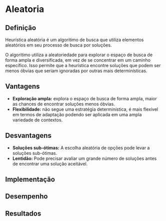 # Aleatoria

## Definição

Heurística aleatória é um algoritimo de busca que utiliza elementos aleatórios em seu processo de busca por soluções.

O algoritimo utiliza a aleatoriedade para explorar o espaço de busca de forma ampla e diversificada, em vez de se concentrar em um caminho específico. Isso permite que a heurística encontre soluções que podem ser menos óbvias que seriam ignoradas por outras mais determinísticas.

## Vantagens

- __Exploração ampla:__ explora o espaço de busca de forma ampla, maior as chances de encontrar soluções menos óbvias.
- __Flexibilidade:__ não segue uma estratégia determinística, é mais flexível em termos de adaptação podendo ser aplicada em uma ampla variedade de contextos.

## Desvantagens

- __Soluções sub-ótimas:__ A escolha aleatória de opções pode levar a soluções sub-ótimas.
- __Lentidão:__ Pode precisar avaliar um grande número de soluções antes de encontrar uma solução aceitável.

## Implementação

## Desempenho

## Resultados